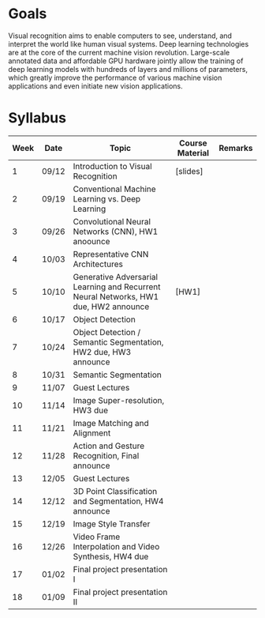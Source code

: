 # Goals
Visual recognition aims to enable computers to see, understand, and interpret the world like human visual systems. Deep learning technologies are at the core of the current machine vision revolution. Large-scale annotated data and affordable GPU hardware jointly allow the training of deep learning models with hundreds of layers and millions of parameters, which greatly improve the performance of various machine vision applications and even initiate new vision applications.

# Syllabus

| Week | Date     |Topic                                                                                | Course Material  |  Remarks   |
| ---- | -------- | ------------------------------------------------------------------------------------| -----------------| ------ |    
|   1  |  09/12   | Introduction to Visual Recognition                                                  |     [slides]     |        |
|   2  |  09/19   | Conventional Machine Learning vs. Deep Learning                                     |                  |        |
|   3  |  09/26   | Convolutional Neural Networks (CNN), HW1 anoounce                                   |                  |        |
|   4  |  10/03   | Representative CNN Architectures                                                    |                  |        |
|   5  |  10/10   | Generative Adversarial Learning and Recurrent Neural Networks, HW1 due, HW2 announce|       [HW1]      |        |
|   6  |  10/17   | Object Detection                                                                    |                  |        |
|   7  |  10/24   | Object Detection / Semantic Segmentation, HW2 due, HW3 announce                     |                  |        |
|   8  |  10/31   | Semantic Segmentation                                                               |                  |        |
|   9  |  11/07   | Guest Lectures                                                                      |                  |        |    
|   10 |  11/14   | Image Super-resolution, HW3 due                                                     |                  |        |    
|   11 |  11/21   | Image Matching and Alignment                                                        |                  |        |    
|   12 |  11/28   | Action and Gesture Recognition, Final announce                                      |                  |        |   
|   13 |  12/05   | Guest Lectures                                                                      |                  |        |   
|   14 |  12/12   | 3D Point Classification and Segmentation, HW4 announce                              |                  |        |   
|   15 |  12/19   | Image Style Transfer                                                                |                  |        |   
|   16 |  12/26   | Video Frame Interpolation and Video Synthesis, HW4 due                              |                  |        |   
|   17 |  01/02   | Final project presentation I                                                        |                  |        |  
|   18 |  01/09   | Final project presentation II                                                       |                  |        |  